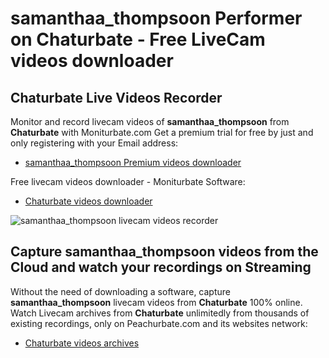 # samanthaa_thompsoon Performer on Chaturbate - Free LiveCam videos downloader

## Chaturbate Live Videos Recorder

Monitor and record livecam videos of **samanthaa_thompsoon** from **Chaturbate** with Moniturbate.com
Get a premium trial for free by just and only registering with your Email address:
* [samanthaa_thompsoon Premium videos downloader](https://moniturbate.com/request-demo-licence-key.html)

Free livecam videos downloader - Moniturbate Software:
* [Chaturbate videos downloader](https://moniturbate.com/moniturbate-download-software.html)

![samanthaa_thompsoon livecam videos recorder](https://peachurnet.com/templates/moniturbate-software.png)


## Capture samanthaa_thompsoon videos from the Cloud and watch your recordings on Streaming

Without the need of downloading a software, capture **samanthaa_thompsoon** livecam videos from **Chaturbate** 100% online.
Watch Livecam archives from **Chaturbate** unlimitedly from thousands of existing recordings, only on Peachurbate.com and its websites network:
* [Chaturbate videos archives](https://peachurnet.com/)